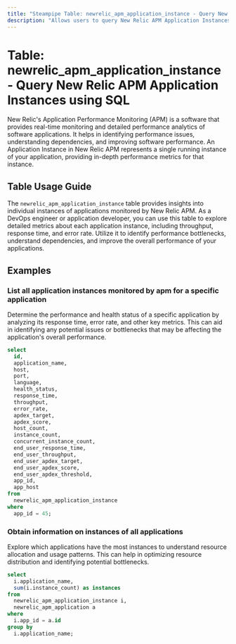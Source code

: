 ```yaml
---
title: "Steampipe Table: newrelic_apm_application_instance - Query New Relic APM Application Instances using SQL"
description: "Allows users to query New Relic APM Application Instances, specifically providing metrics about individual instances of applications monitored by New Relic APM."
---
```


# Table: newrelic_apm_application_instance - Query New Relic APM Application Instances using SQL

New Relic's Application Performance Monitoring (APM) is a software that provides real-time monitoring and detailed performance analytics of software applications. It helps in identifying performance issues, understanding dependencies, and improving software performance. An Application Instance in New Relic APM represents a single running instance of your application, providing in-depth performance metrics for that instance.

## Table Usage Guide

The `newrelic_apm_application_instance` table provides insights into individual instances of applications monitored by New Relic APM. As a DevOps engineer or application developer, you can use this table to explore detailed metrics about each application instance, including throughput, response time, and error rate. Utilize it to identify performance bottlenecks, understand dependencies, and improve the overall performance of your applications.

## Examples

### List all application instances monitored by apm for a specific application
Determine the performance and health status of a specific application by analyzing its response time, error rate, and other key metrics. This can aid in identifying any potential issues or bottlenecks that may be affecting the application's overall performance.

```sql
select
  id,
  application_name,
  host,
  port,
  language,
  health_status,
  response_time,
  throughput,
  error_rate,
  apdex_target,
  apdex_score,
  host_count,
  instance_count,
  concurrent_instance_count,
  end_user_response_time,
  end_user_throughput,
  end_user_apdex_target,
  end_user_apdex_score,
  end_user_apdex_threshold,
  app_id,
  app_host
from
  newrelic_apm_application_instance
where
  app_id = 45;
```

### Obtain information on instances of all applications
Explore which applications have the most instances to understand resource allocation and usage patterns. This can help in optimizing resource distribution and identifying potential bottlenecks.

```sql
select
  i.application_name,
  sum(i.instance_count) as instances
from 
  newrelic_apm_application_instance i,
  newrelic_apm_application a
where
  i.app_id = a.id
group by
  i.application_name;
```